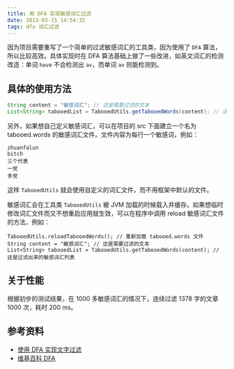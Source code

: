 ```yaml
---
title: 用 DFA 实现敏感词汇过滤
date: 2013-03-15 14:54:32
tags: dfa 词汇过滤
---
```


因为项目需要重写了一个简单的过滤敏感词汇的工具类，因为使用了 `DFA` 算法，所以比较高效。具体实现时在 DFA 算法基础上做了一些改进，如英文词汇的检测改造：单词 `have` 不会检测出 `av`，而单词 `av` 则能检测到。

<!--more-->

## 具体的使用方法

```java
String content = "敏感词汇"; // 这是需要过滤的文本
List<String> tabooedList = TabooedUtils.getTabooedWords(content); // 这是过滤出来的敏感词汇列表
```

另外，如果想自己定义敏感词汇，可以在项目的 src 下面建立一个名为 tabooed.words 的敏感词汇文件。文件内容为每行一个敏感词，例如：

```
zhuanfalun
bitch
三个代表
一党
多党
```

这样 `TabooedUtils` 就会使用自定义的词汇文件，而不用框架中默认的文件。

敏感词汇会在工具类 `TabooedUtils` 被 JVM 加载的时候载入并缓存。如果想临时修改词汇文件而又不想重启应用就生效，可以在程序中调用 reload 敏感词汇文件的方法，例如：

```
TabooedUtils.reloadTabooedWords(); // 重新加载 tabooed.words 文件
String content = "敏感词汇"; // 这是需要过滤的文本
List<String> tabooedList = TabooedUtils.getTabooedWords(content); // 这是过滤出来的敏感词汇列表
```

## 关于性能

根据初步的测试结果，在 1000 多敏感词汇的情况下，连续过滤 1378 字的文章 1000 次，耗时 200 ms。

## 参考资料

- [使用 DFA 实现文字过滤](http://www.iteye.com/topic/336577/)
- [维基百科 DFA](https://zh.wikipedia.org/wiki/dfa)
